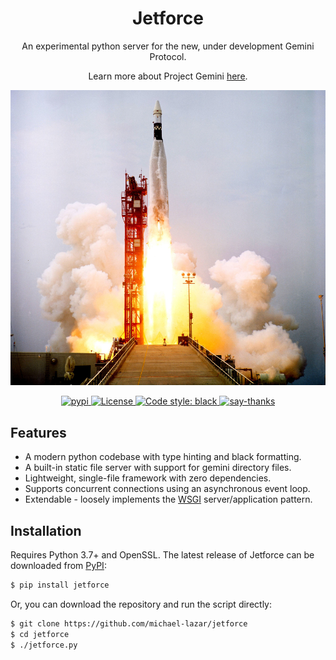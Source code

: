 <h1 align="center">Jetforce</h1>

<p align="center">An experimental python server for the new, under development Gemini Protocol.</p>

<p align="center">Learn more about Project Gemini <a href="https://gopher.commons.host/gopher://zaibatsu.circumlunar.space/1/~solderpunk/gemini">here</a>.</p>

<p align="center"><img alt="rocket launch" src="resources/rocket.jpg"/></p>

<p align="center">
  <a href="https://pypi.python.org/pypi/jetforce/">
    <img alt="pypi" src="https://img.shields.io/pypi/v/jetforce.svg?label=version"/>
  </a>
  <a href="https://github.com/michael-lazar/jetforce/LICENSE">
    <img alt="License" src="https://img.shields.io/badge/license-FFSL%20v1-informational.svg">
  </a>
  <a href="https://github.com/psf/black">
    <img alt="Code style: black" src="https://img.shields.io/badge/code%20style-black-000000.svg">
  </a>
  <a href="https://saythanks.io/to/michael-lazar">
    <img alt="say-thanks" src="https://img.shields.io/badge/Say%20Thanks-!-1EAEDB.svg"/>
  </a>
</p>

## Features

- A modern python codebase with type hinting and black formatting.
- A built-in static file server with support for gemini directory files.
- Lightweight, single-file framework with zero dependencies.
- Supports concurrent connections using an asynchronous event loop.
- Extendable - loosely implements the [WSGI](https://en.wikipedia.org/wiki/Web_Server_Gateway_Interface) server/application pattern.

## Installation

Requires Python 3.7+ and OpenSSL. The latest release of Jetforce can be downloaded from [PyPI](https://pypi.org/project/Jetforce/):

```bash
$ pip install jetforce
```

Or, you can download the repository and run the script directly:

```bash
$ git clone https://github.com/michael-lazar/jetforce
$ cd jetforce
$ ./jetforce.py
```
